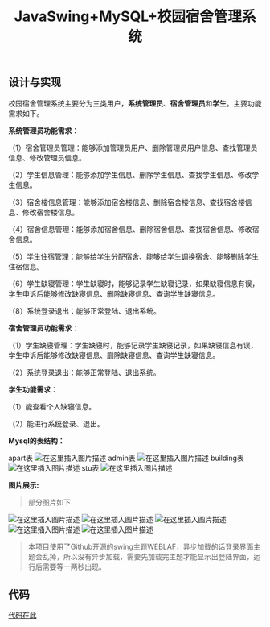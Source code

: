 ﻿---
slug: 20200612
title: JavaSwing+MySQL+校园宿舍管理系统
authors: mcx
tags: [Java, 大一]
---

## 设计与实现

校园宿舍管理系统主要分为三类用户，**系统管理员**、**宿舍管理员**和**学生**。主要功能需求如下。

**系统管理员功能需求**：

（1）宿舍管理员管理：能够添加管理员用户、删除管理员用户信息、查找管理员信息、修改管理员信息。

（2）学生信息管理：能够添加学生信息、删除学生信息、查找学生信息、修改学生信息。

（3）宿舍楼信息管理：能够添加宿舍楼信息、删除宿舍楼信息、查找宿舍楼信息、修改宿舍楼信息。

（4）宿舍信息管理：能够添加宿舍信息、删除宿舍信息、查找宿舍信息、修改宿舍信息。

（5）学生住宿管理：能够给学生分配宿舍、能够给学生调换宿舍、能够删除学生住宿信息。

（6）学生缺寝管理：学生缺寝时，能够记录学生缺寝记录，如果缺寝信息有误，学生申诉后能够修改缺寝信息、删除缺寝信息、查询学生缺寝信息。

（8）系统登录退出：能够正常登陆、退出系统。

<!--truncate-->

**宿舍管理员功能需求**：

（1）学生缺寝管理：学生缺寝时，能够记录学生缺寝记录，如果缺寝信息有误，学生申诉后能够修改缺寝信息、删除缺寝信息、查询学生缺寝信息。

（2）系统登录退出：能够正常登陆、退出系统。

**学生功能需求**：

（1）能查看个人缺寝信息。

（2）能进行系统登录、退出。

**Mysql的表结构：**

apart表
![在这里插入图片描述](https://img-blog.csdnimg.cn/20200613004218723.png)
admin表
![在这里插入图片描述](https://img-blog.csdnimg.cn/20200613004240486.png)
building表
![在这里插入图片描述](https://img-blog.csdnimg.cn/20200613004326693.png)
stu表
![在这里插入图片描述](https://img-blog.csdnimg.cn/20200613004349267.png?x-oss-process=image/watermark,type_ZmFuZ3poZW5naGVpdGk,shadow_10,text_aHR0cHM6Ly9ibG9nLmNzZG4ubmV0L3UwMTQ0MTgyNjc=,size_16,color_FFFFFF,t_70)

**图片展示:**

> 部分图片如下

![在这里插入图片描述](https://img-blog.csdnimg.cn/20200615175054837.png?x-oss-process=image/watermark,type_ZmFuZ3poZW5naGVpdGk,shadow_10,text_aHR0cHM6Ly9ibG9nLmNzZG4ubmV0L3UwMTQ0MTgyNjc=,size_16,color_FFFFFF,t_70)
![在这里插入图片描述](https://img-blog.csdnimg.cn/20200615175150992.png?x-oss-process=image/watermark,type_ZmFuZ3poZW5naGVpdGk,shadow_10,text_aHR0cHM6Ly9ibG9nLmNzZG4ubmV0L3UwMTQ0MTgyNjc=,size_16,color_FFFFFF,t_70)
![在这里插入图片描述](https://img-blog.csdnimg.cn/2020061517523228.png?x-oss-process=image/watermark,type_ZmFuZ3poZW5naGVpdGk,shadow_10,text_aHR0cHM6Ly9ibG9nLmNzZG4ubmV0L3UwMTQ0MTgyNjc=,size_16,color_FFFFFF,t_70)
![在这里插入图片描述](https://img-blog.csdnimg.cn/20200615175311635.png?x-oss-process=image/watermark,type_ZmFuZ3poZW5naGVpdGk,shadow_10,text_aHR0cHM6Ly9ibG9nLmNzZG4ubmV0L3UwMTQ0MTgyNjc=,size_16,color_FFFFFF,t_70)
![在这里插入图片描述](https://img-blog.csdnimg.cn/20200615175336155.png?x-oss-process=image/watermark,type_ZmFuZ3poZW5naGVpdGk,shadow_10,text_aHR0cHM6Ly9ibG9nLmNzZG4ubmV0L3UwMTQ0MTgyNjc=,size_16,color_FFFFFF,t_70)

> 本项目使用了Github开源的swing主题WEBLAF，异步加载的话登录界面主题会乱掉，所以没有异步加载，需要先加载完主题才能显示出登陆界面，运行后需要等一两秒出现。

## 代码

[代码在此](https://github.com/miaochenxi/miaochenxi.github.io/releases/download/Java/JavaDepartment.zip)
